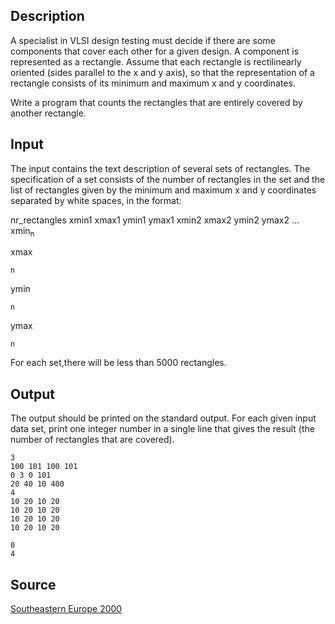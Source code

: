 <h2>Description</h2><p>A specialist in VLSI design testing must decide if there are some components that cover each other for a given design. A component is represented as a rectangle. Assume that each rectangle is rectilinearly oriented (sides parallel to the x and y axis), so that the representation of a rectangle consists of its minimum and maximum x and y coordinates. 
</p>Write a program that counts the rectangles that are entirely covered by another rectangle. <h2>Input</h2><p>The input contains the text description of several sets of rectangles. The specification of a set consists of the number of rectangles in the set and the list of rectangles given by the minimum and maximum x and y coordinates separated by white spaces, in the format:
</p>
nr_rectangles
xmin1 xmax1 ymin1 ymax1
xmin2 xmax2 ymin2 ymax2
...
xmin<sub>n</sub><p> xmax</p><sub>n</sub><p> ymin</p><sub>n</sub><p> ymax</p><sub>n</sub><p>
</p>
For each set,there will be less than 5000 rectangles.<h2>Output</h2><p>The output should be printed on the standard output. For each given input data set, print one integer number in a single line that gives the result (the number of rectangles that are covered). </p><pre><code class="language-input1">3
100 101 100 101
0 3 0 101
20 40 10 400
4
10 20 10 20
10 20 10 20
10 20 10 20
10 20 10 20</code></pre><pre><code class="language-output1">0
4</code></pre><h2>Source</h2><a href="searchproblem?field=source&amp;key=Southeastern+Europe+2000">Southeastern Europe 2000</a>